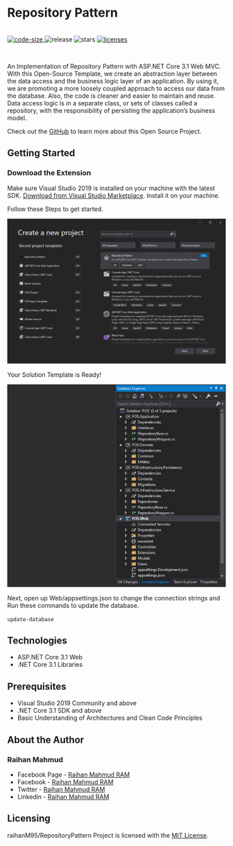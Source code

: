 # Repository Pattern

<p align="left">
  <br>
  <a href="https://github.com/raihanM95/RepositoryPattern">
    <img src="https://img.shields.io/github/languages/code-size/raihanM95/RepositoryPattern" alt="code-size">
  </a>
  <a>
    <img src="https://img.shields.io/github/release/raihanM95/RepositoryPattern" alt="release">
  </a>
  <a>
    <img src="https://img.shields.io/github/stars/raihanM95/RepositoryPattern" alt="stars">
  </a>
  <a href="https://github.com/raihanM95/RepositoryPattern/blob/main/LICENSE">
    <img src="https://img.shields.io/badge/License-MIT-yellow.svg" alt="licenses">
  </a>
</p>

<br/>

An Implementation of Repository Pattern with ASP.NET Core 3.1 Web MVC. With this Open-Source Template, we create an abstraction layer between the data access and the business logic layer of an application. By using it, we are promoting a more loosely coupled approach to access our data from the database. Also, the code is cleaner and easier to maintain and reuse. Data access logic is in a separate class, or sets of classes called a repository, with the responsibility of persisting the application’s business model.

Check out the [GitHub](https://github.com/raihanM95/RepositoryPattern) to learn more about this Open Source Project.

## Getting Started

### Download the Extension
Make sure Visual Studio 2019 is installed on your machine with the latest SDK.
[Download from Visual Studio Marketplace](https://marketplace.visualstudio.com/items?itemName=RaihanMahmud.RepositoryPattern). Install it on your machine.

Follow these Steps to get started.

<img src="RP_Documentations/documentation-0.png" alt="Screen"/>

Your Solution Template is Ready!

<img src="RP_Documentations/documentation-0.1.png" alt="Screen"/>

Next, open up Web/appsettings.json to change the connection strings and Run these commands to update the database.

`update-database`

## Technologies

- ASP.NET Core 3.1 Web
- .NET Core 3.1 Libraries

## Prerequisites

- Visual Studio 2019 Community and above
- .NET Core 3.1 SDK and above
- Basic Understanding of Architectures and Clean Code Principles

## About the Author

### Raihan Mahmud

- Facebook Page - [Raihan Mahmud RAM](https://www.facebook.com/raihanmahmudofficial)
- Facebook - [Raihan Mahmud RAM](https://www.facebook.com/raihanM95)
- Twitter - [Raihan Mahmud RAM](https://twitter.com/raihanM95)
- Linkedin - [Raihan Mahmud RAM](https://www.linkedin.com/in/raihanM95)

## Licensing

raihanM95/RepositoryPattern Project is licensed with the [MIT License](https://github.com/raihanM95/RepositoryPattern/blob/main/LICENSE).
